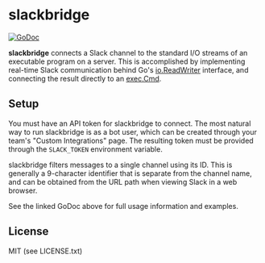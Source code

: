 # slackbridge

[![GoDoc](https://godoc.org/gitlab.alexhamlin.co/go/slackbridge?status.svg)](https://godoc.org/gitlab.alexhamlin.co/go/slackbridge)

**slackbridge** connects a Slack channel to the standard I/O streams of an
executable program on a server. This is accomplished by implementing real-time
Slack communication behind Go's [io.ReadWriter] interface, and connecting the
result directly to an [exec.Cmd].

[io.ReadWriter]: https://golang.org/pkg/io/#ReadWriter
[exec.Cmd]: https://golang.org/pkg/os/exec/#Cmd

## Setup

You must have an API token for slackbridge to connect. The most natural way to
run slackbridge is as a bot user, which can be created through your team's
"Custom Integrations" page. The resulting token must be provided through the
`SLACK_TOKEN` environment variable.

slackbridge filters messages to a single channel using its ID. This is
generally a 9-character identifier that is separate from the channel name, and
can be obtained from the URL path when viewing Slack in a web browser.

See the linked GoDoc above for full usage information and examples.

## License

MIT (see LICENSE.txt)
